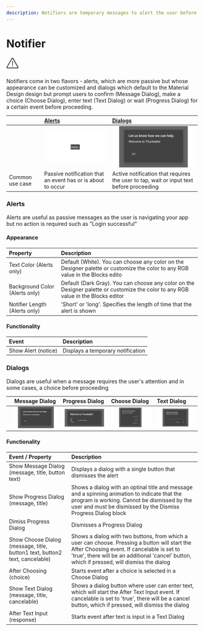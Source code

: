 ```yaml
---
description: Notifiers are temporary messages to alert the user before she or he proceeds.
---
```


# Notifier

####  ![](../../../../.gitbook/assets/notifier-icon.png)

Notifiers come in two flavors - alerts, which are more passive but whose appearance can be customized and dialogs which default to the Material Design design but prompt users to confirm \(Message Dialog\), make a choice \(Choose Dialog\), enter text \(Text Dialog\) or wait \(Progress Dialog\) for a certain event before proceeding.

|  | [Alerts](notifier.md#alerts) | [Dialogs](notifier.md#dialogs) |
| :--- | :--- | :--- |
|  | ![](../../../../.gitbook/assets/notifier-alert.png) | ![](../../../../.gitbook/assets/notifier.png) |
| Common use case | Passive notification that an event has or is about to occur | Active notification that requires the user to tap, wait or input text before proceeding |

### Alerts

Alerts are useful as passive messages as the user is navigating your app but no action is required such as "Login successful"

#### **Appearance**

| Property | Description |
| :--- | :--- |
| Text Color \(Alerts only\) | Default \(White\). You can choose any color on the Designer palette or customize the color to any RGB value in the Blocks edito |
| Background Color \(Alerts only\) | Default \(Dark Gray\). You can choose any color on the Designer palette or customize the color to any RGB value in the Blocks editor |
| Notifier Length \(Alerts only\) | 'Short' or 'long'. Specifies the length of time that the alert is shown |

#### Functionality

| Event | Description |
| :--- | :--- |
| Show Alert \(notice\) | Displays a temporary notification |

### Dialogs

Dialogs are useful when a message requires the user's attention and in some cases, a choice before proceeding

|  | Message Dialog | Progress Dialog | Choose Dialog | Text Dialog |
| :--- | :--- | :--- | :--- | :--- |
|  | ![](../../../../.gitbook/assets/notifier.png) | ![](../../../../.gitbook/assets/dialog-progress.png) | ![](../../../../.gitbook/assets/dialog-choose.png) | ![](../../../../.gitbook/assets/dialog-text.png) |

#### Functionality

| Event / Property | Description |
| :--- | :--- |
| Show Message Dialog \(message, title, button text\) | Displays a dialog with a single button that dismisses the alert |
| Show Progress Dialog \(message, title\) | Shows a dialog with an optinal title and message and a spinning animation to indicate that the program is working. Cannot be dismissed by the user and must be dismissed by the Dismiss Progress Dialog block |
| Dimiss Progress Dialog | Dismisses a Progress Dialog |
| Show Choose Dialog \(message, title, button1 text, button2 text, cancelable\) | Shows a dialog with two buttons, from which a user can choose. Pressing a button will start the After Choosing event. If cancelable is set to 'true', there will be an additional 'cancel' button, which if pressed, will dismiss the dialog |
| After Choosing \(choice\) | Starts event after a choice is selected in a Choose Dialog |
| Show Text Dialog \(message, title, cancelable\) | Shows a dialog button where user can enter text, which will start the After Text Input event. If cancelable is set to 'true', there will be a cancel button, which if pressed, will dismiss the dialog |
| After Text Input \(response\) | Starts event after text is input in a Text Dialog |

